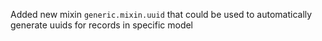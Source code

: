 Added new mixin `generic.mixin.uuid` that could be used to automatically
generate uuids for records in specific model

